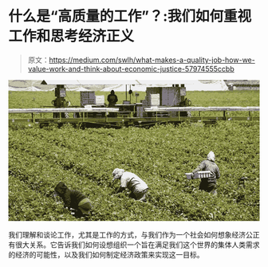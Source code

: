 # 什么是“高质量的工作”？:我们如何重视工作和思考经济正义

> 原文：<https://medium.com/swlh/what-makes-a-quality-job-how-we-value-work-and-think-about-economic-justice-57974555ccbb>

![](img/0a660e1500728e15f0535ff9ca3f4d53.png)

我们理解和谈论工作，尤其是工作的方式，与我们作为一个社会如何想象经济公正有很大关系。它告诉我们如何设想组织一个旨在满足我们这个世界的集体人类需求的经济的可能性，以及我们如何制定经济政策来实现这一目标。